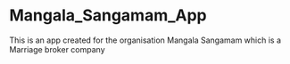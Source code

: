 # Mangala_Sangamam_App
This is an app created for the organisation Mangala Sangamam  which is a Marriage broker company
